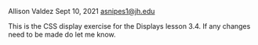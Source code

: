 Allison Valdez 
Sept 10, 2021 
asnipes1@jh.edu

This is the CSS display exercise for the Displays lesson 3.4. If any changes need to be made do let me know.